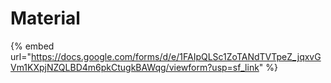 # Material



{% embed url="https://docs.google.com/forms/d/e/1FAIpQLSc1ZoTANdTVTpeZ_jqxvGVm1KXpjNZQLBD4m6pkCtugkBAWqg/viewform?usp=sf_link" %}
